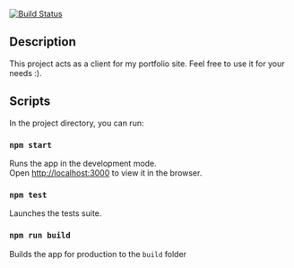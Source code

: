 [![Build Status](https://travis-ci.com/TheUnderScorer/portfolio-client.svg?branch=master)](https://travis-ci.com/TheUnderScorer/portfolio-client)

## Description

This project acts as a client for my portfolio site. Feel free to use it for your needs :).

## Scripts

In the project directory, you can run:

### `npm start`

Runs the app in the development mode.<br>
Open [http://localhost:3000](http://localhost:3000) to view it in the browser.

### `npm test`

Launches the tests suite.

### `npm run build`

Builds the app for production to the `build` folder
